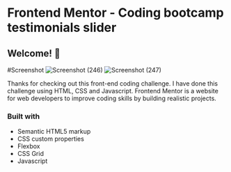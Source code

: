 # Frontend Mentor - Coding bootcamp testimonials slider
## Welcome! 👋

#Screenshot
![Screenshot (246)](https://user-images.githubusercontent.com/109847669/215491860-237150b1-df2c-4564-8299-83340b7c6b4d.png)
![Screenshot (247)](https://user-images.githubusercontent.com/109847669/215491999-2899f818-abd7-487a-8390-741704f390be.png)

Thanks for checking out this front-end coding challenge. I have done this challenge using HTML, CSS and Javascript. 
Frontend Mentor is a website for web developers to improve coding skills by building realistic projects.
### Built with
- Semantic HTML5 markup
- CSS custom properties
- Flexbox
- CSS Grid
- Javascript



